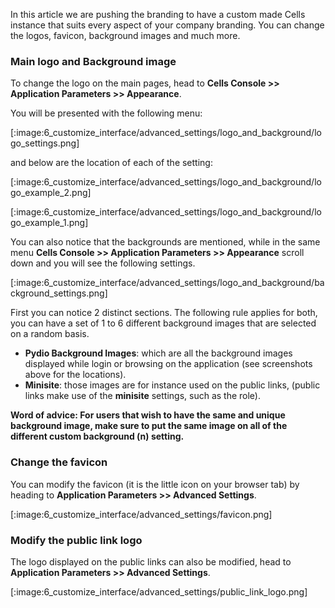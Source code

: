 In this article we are pushing the branding to have a custom made Cells instance that suits every aspect of your company branding. You can change the logos, favicon, background images and much more.

### Main logo and Background image

To change the logo on the main pages, head to **Cells Console >> Application Parameters >> Appearance**.

You will be presented with the following menu:

[:image:6_customize_interface/advanced_settings/logo_and_background/logo_settings.png]

and below are the location of each of the setting:

[:image:6_customize_interface/advanced_settings/logo_and_background/logo_example_2.png]

[:image:6_customize_interface/advanced_settings/logo_and_background/logo_example_1.png]

You can also notice that the backgrounds are mentioned, while in the same menu **Cells Console >> Application Parameters >> Appearance** scroll down and you will see the following settings.

[:image:6_customize_interface/advanced_settings/logo_and_background/background_settings.png]

First you can notice 2 distinct sections.
The following rule applies for both, you can have a set of 1 to 6 different background images that are selected on a random basis.

- **Pydio Background Images**: which are all the background images displayed while login or browsing on the application (see screenshots above for the locations).
- **Minisite**: those images are  for instance used on the public links, (public links make use of the **minisite** settings, such as the role).

**Word of advice: For users that wish to have the same and unique background image, make sure to put the same image on all of the different **custom background (n)** setting.**

### Change the favicon

You can modify the favicon (it is the little icon on your browser tab) by heading to **Application Parameters >> Advanced Settings**.

[:image:6_customize_interface/advanced_settings/favicon.png]

### Modify the public link logo

The logo displayed on the public links can also be modified, head to **Application Parameters >> Advanced Settings**.

[:image:6_customize_interface/advanced_settings/public_link_logo.png]
